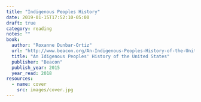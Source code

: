 ```yaml
---
title: "Indigenous Peoples History"
date: 2019-01-15T17:52:10-05:00
draft: true
category: reading
notes: ""
book:
  author: "Roxanne Dunbar-Ortiz"
  url: "http://www.beacon.org/An-Indigenous-Peoples-History-of-the-United-States-P1164.aspx"
  title: "An Idigenous Peoples' History of the United States"
  publisher: "Beacon"
  publish_year: 2015
  year_read: 2018
resources:
  - name: cover
    src: images/cover.jpg
---
```



